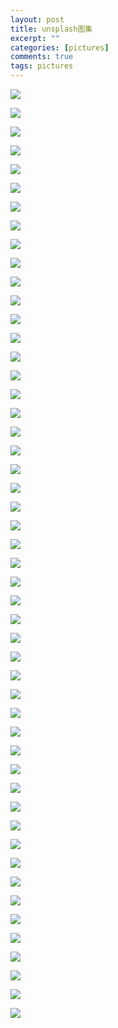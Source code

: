 ```yaml
---
layout: post
title: unsplash图集
excerpt: ""
categories: [pictures]
comments: true
tags: pictures
---
```


![](http://codytang.cn/pictures/unsplash/a1mV1egnQwOqxZZZvhVo_street.jpg) 

![](http://codytang.cn/pictures/unsplash/HBzQnOQ6CWhlNi1YwAxZ_italy.jpg) 

![](http://codytang.cn/pictures/unsplash/photo-1418985991508-e47386d96a71.jpg) 

![](http://codytang.cn/pictures/unsplash/photo-1422050478545-9f9383263965.jpg) 

![](http://codytang.cn/pictures/unsplash/photo-1429042007245-890c9e2603af.jpg) 

![](http://codytang.cn/pictures/unsplash/photo-1434434319959-1f886517e1fe.jpg) 

![](http://codytang.cn/pictures/unsplash/photo-1443986870756-31166604c63c.jpg) 

![](http://codytang.cn/pictures/unsplash/photo-1447522200268-a0378dac3fba.jpg) 

![](http://codytang.cn/pictures/unsplash/photo-1449034446853-66c86144b0ad.jpg) 

![](http://codytang.cn/pictures/unsplash/photo-1451417379553-15d8e8f49cde.jpg) 

![](http://codytang.cn/pictures/unsplash/photo-1464306208223-e0b4495a5553.jpg) 

![](http://codytang.cn/pictures/unsplash/photo-1464547323744-4edd0cd0c746.jpg) 

![](http://codytang.cn/pictures/unsplash/photo-1466220666686-90bdba318c9a.jpg) 

![](http://codytang.cn/pictures/unsplash/photo-1471623432079-b009d30b6729.jpg) 

![](http://codytang.cn/pictures/unsplash/photo-1472108653939-927cd6aba6d6.jpg) 

![](http://codytang.cn/pictures/unsplash/photo-1472791108553-c9405341e398.jpg) 

![](http://codytang.cn/pictures/unsplash/photo-1483168527879-c66136b56105.jpg) 

![](http://codytang.cn/pictures/unsplash/photo-1483358119466-fee5b6f48180.jpg) 

![](http://codytang.cn/pictures/unsplash/photo-1484950763426-56b5bf172dbb.jpg) 

![](http://codytang.cn/pictures/unsplash/photo-1488703480497-dfcccd4894d1.jpg) 

![](http://codytang.cn/pictures/unsplash/photo-1489211914964-32c31f87e86b.jpg) 

![](http://codytang.cn/pictures/unsplash/photo-1489781879256-fa824b56f24f.jpg) 

![](http://codytang.cn/pictures/unsplash/photo-1493012756780-1da3b2bca75f.jpg) 

![](http://codytang.cn/pictures/unsplash/photo-1494253188410-ff0cdea5499e.jpg) 

![](http://codytang.cn/pictures/unsplash/photo-1495248449765-7ec3db458549.jpg) 

![](http://codytang.cn/pictures/unsplash/photo-1495981910432-f5186aae41ad.jpg) 

![](http://codytang.cn/pictures/unsplash/photo-1497107261019-ad37b3b579ee.jpg) 

![](http://codytang.cn/pictures/unsplash/photo-1497892597262-2983614aa886.jpg) 

![](http://codytang.cn/pictures/unsplash/photo-1498628307723-373c202c5928.jpg) 

![](http://codytang.cn/pictures/unsplash/photo-1500817904307-e664893dcbab.jpg) 

![](http://codytang.cn/pictures/unsplash/photo-1501254667263-b4867b4f7482.jpg) 

![](http://codytang.cn/pictures/unsplash/photo-1502481851512-e9e2529bfbf9.jpg) 

![](http://codytang.cn/pictures/unsplash/photo-1502990313206-7f37a9514bea.jpg) 

![](http://codytang.cn/pictures/unsplash/photo-1504333638930-c8787321eee0.jpg) 

![](http://codytang.cn/pictures/unsplash/photo-1504892612018-159ffa1d147f.jpg) 

![](http://codytang.cn/pictures/unsplash/photo-1506232760298-9262e4c05099.jpg) 

![](http://codytang.cn/pictures/unsplash/photo-1507608869274-d3177c8bb4c7.jpg) 

![](http://codytang.cn/pictures/unsplash/photo-1508138119323-5452bd81d53d.jpg) 

![](http://codytang.cn/pictures/unsplash/photo-1508739773434-c26b3d09e071.jpg) 

![](http://codytang.cn/pictures/unsplash/photo-1511744663855-28e9238c65e0.jpg) 

![](http://codytang.cn/pictures/unsplash/photo-1513257027570-b3f9c5f5442d.jpg) 

![](http://codytang.cn/pictures/unsplash/photo-1514613453913-ec5da0db2faa.jpg) 

![](http://codytang.cn/pictures/unsplash/photo-1515003197210-e0cd71810b5f.jpg) 

![](http://codytang.cn/pictures/unsplash/photo-1516073762189-e915e8248a2d.jpg) 

![](http://codytang.cn/pictures/unsplash/photo-1517322479358-df90f951f87d.jpg) 

![](http://codytang.cn/pictures/unsplash/photo-1517409597620-a445404605fe.jpg) 

![](http://codytang.cn/pictures/unsplash/photo-1517574574879-515ec85d767a.jpg) 

![](http://codytang.cn/pictures/unsplash/photo-1520502547463-27df7d9edcaa.jpg) 

![](http://codytang.cn/pictures/unsplash/photo-1520927718846-5d3c07d63950.jpg) 

![](http://codytang.cn/pictures/unsplash/photo-1522092721080-6110b9eceb94.jpg) 


